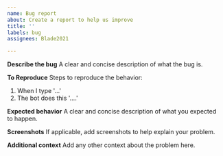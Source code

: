 ```yaml
---
name: Bug report
about: Create a report to help us improve
title: ''
labels: bug
assignees: Blade2021

---
```


**Describe the bug**
A clear and concise description of what the bug is.

**To Reproduce**
Steps to reproduce the behavior:
1. When I type '...'
2. The bot does this '....'

**Expected behavior**
A clear and concise description of what you expected to happen.

**Screenshots**
If applicable, add screenshots to help explain your problem.

**Additional context**
Add any other context about the problem here.
